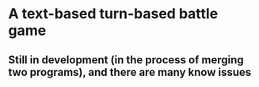 # A text-based turn-based battle game 
## Still in development (in the process of merging two programs), and there are many know issues
